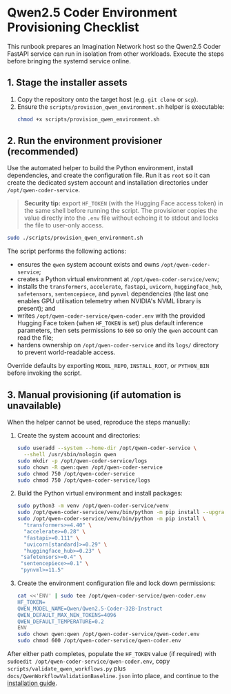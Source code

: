 # Qwen2.5 Coder Environment Provisioning Checklist

This runbook prepares an Imagination Network host so the Qwen2.5 Coder FastAPI
service can run in isolation from other workloads. Execute the steps before
bringing the systemd service online.

## 1. Stage the installer assets

1. Copy the repository onto the target host (e.g. `git clone` or `scp`).
2. Ensure the `scripts/provision_qwen_environment.sh` helper is executable:
   ```bash
   chmod +x scripts/provision_qwen_environment.sh
   ```

## 2. Run the environment provisioner (recommended)

Use the automated helper to build the Python environment, install
dependencies, and create the configuration file. Run it as `root` so it can
create the dedicated system account and installation directories under
`/opt/qwen-coder-service`.

> **Security tip:** export `HF_TOKEN` (with the Hugging Face access token) in
> the same shell before running the script. The provisioner copies the value
> directly into the `.env` file without echoing it to stdout and locks the file
> to user-only access.

```bash
sudo ./scripts/provision_qwen_environment.sh
```

The script performs the following actions:

* ensures the `qwen` system account exists and owns `/opt/qwen-coder-service`;
* creates a Python virtual environment at `/opt/qwen-coder-service/venv`;
* installs the `transformers`, `accelerate`, `fastapi`, `uvicorn`,
  `huggingface_hub`, `safetensors`, `sentencepiece`, and `pynvml`
  dependencies (the last one enables GPU utilisation telemetry when NVIDIA's
  NVML library is present); and
* writes `/opt/qwen-coder-service/qwen-coder.env` with the provided Hugging
  Face token (when `HF_TOKEN` is set) plus default inference parameters, then
  sets permissions to `600` so only the `qwen` account can read the file;
* hardens ownership on `/opt/qwen-coder-service` and its `logs/` directory to
  prevent world-readable access.

Override defaults by exporting `MODEL_REPO`, `INSTALL_ROOT`, or `PYTHON_BIN`
before invoking the script.

## 3. Manual provisioning (if automation is unavailable)

When the helper cannot be used, reproduce the steps manually:

1. Create the system account and directories:
   ```bash
   sudo useradd --system --home-dir /opt/qwen-coder-service \
     --shell /usr/sbin/nologin qwen
   sudo mkdir -p /opt/qwen-coder-service/logs
   sudo chown -R qwen:qwen /opt/qwen-coder-service
   sudo chmod 750 /opt/qwen-coder-service
   sudo chmod 750 /opt/qwen-coder-service/logs
   ```
2. Build the Python virtual environment and install packages:
   ```bash
   sudo python3 -m venv /opt/qwen-coder-service/venv
   sudo /opt/qwen-coder-service/venv/bin/python -m pip install --upgrade pip wheel
   sudo /opt/qwen-coder-service/venv/bin/python -m pip install \
     "transformers>=4.40" \
     "accelerate>=0.28" \
     "fastapi>=0.111" \
     "uvicorn[standard]>=0.29" \
     "huggingface_hub>=0.23" \
    "safetensors>=0.4" \
    "sentencepiece>=0.1" \
    "pynvml>=11.5"
   ```
3. Create the environment configuration file and lock down permissions:
   ```bash
   cat <<'ENV' | sudo tee /opt/qwen-coder-service/qwen-coder.env
   HF_TOKEN=
   QWEN_MODEL_NAME=Qwen/Qwen2.5-Coder-32B-Instruct
   QWEN_DEFAULT_MAX_NEW_TOKENS=4096
   QWEN_DEFAULT_TEMPERATURE=0.2
   ENV
   sudo chown qwen:qwen /opt/qwen-coder-service/qwen-coder.env
   sudo chmod 600 /opt/qwen-coder-service/qwen-coder.env
   ```

After either path completes, populate the `HF_TOKEN` value (if required) with
`sudoedit /opt/qwen-coder-service/qwen-coder.env`, copy
`scripts/validate_qwen_workflows.py` plus
`docs/QwenWorkflowValidationBaseline.json` into place, and continue to the
[installation guide](./QwenCoderInstallation.md).

